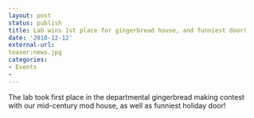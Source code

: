 ```yaml
---
layout: post
status: publish
title: Lab wins 1st place for gingerbread house, and funniest door!
date: '2018-12-12'
external-url:
teaser:news.jpg
categories:
- Events
- 
---
```


The lab took first place in the departmental gingerbread making contest with our mid-century mod house, as well as funniest holiday door!
